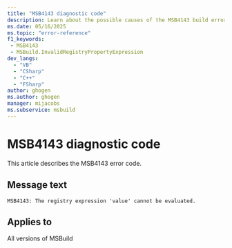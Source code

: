 ```yaml
---
title: "MSB4143 diagnostic code"
description: Learn about the possible causes of the MSB4143 build error, and get troubleshooting tips.
ms.date: 05/16/2025
ms.topic: "error-reference"
f1_keywords:
 - MSB4143
 - MSBuild.InvalidRegistryPropertyExpression
dev_langs:
  - "VB"
  - "CSharp"
  - "C++"
  - "FSharp"
author: ghogen
ms.author: ghogen
manager: mijacobs
ms.subservice: msbuild
---
```


# MSB4143 diagnostic code

<!-- :::ErrorDefinitionDescription::: -->
<!-- :::editable-content name="introDescription"::: -->
This article describes the MSB4143 error code.
<!-- :::editable-content-end::: -->

## Message text

<!-- :::editable-content name="messageText"::: -->
`MSB4143: The registry expression 'value' cannot be evaluated.`
<!-- :::editable-content-end::: -->
<!-- MSB4143: The registry expression "{0}" cannot be evaluated. {1} -->

<!-- :::editable-content name="postOutputDescription"::: -->
<!--
{StrBegin="MSB4143: "}
      UE: This message is shown when the user attempts to provide an expression like "$(Registry:HKEY_LOCAL_MACHINE\Software\Vendor\Tools@TaskLocation)"
      LOCALIZATION: "{0}" is the expression that was bad. "{1}" is a message from an FX exception that describes why the expression is bad.
-->
<!-- :::editable-content-end::: -->
<!-- :::ErrorDefinitionDescription-end::: -->

## Applies to

All versions of MSBuild

